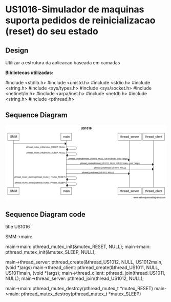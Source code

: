 # US1016-Simulador de maquinas suporta pedidos de reinicializacao (reset) do seu estado



## Design

Utilizar a estrutura da aplicacao baseada em camadas



**Bibliotecas utilizadas:**

#include <stdlib.h> 
#include <unistd.h>
#include <stdio.h>
#include <string.h>
#include <sys/types.h>
#include <sys/socket.h> 
#include <netinet/in.h>
#include <arpa/inet.h> 
#include <netdb.h> 
#include <string.h>
#include <pthread.h>





## Sequence Diagram

![SD-US1016](.\SD-US1016.png)









## Sequence Diagram code



title US1016

SMM->main: 

main->main: pthread_mutex_init(&mutex_RESET, NULL);
main->main: pthread_mutex_init(&mutex_SLEEP, NULL);


main->thread_server: pthread_create(&thread_US1012, NULL, US1012main, (void *)args)
main->thread_client: pthread_create(&thread_US1011, NULL, US1011main, (void *)args);
main->thread_client: pthread_join(thread_US1011, NULL);
main->thread_server: pthread_join(thread_US1012, NULL);

main->main: pthread_mutex_destroy(pthread_mutex_t *mutex_RESET)
main->main: pthread_mutex_destroy(pthread_mutex_t *mutex_SLEEP)

